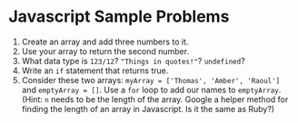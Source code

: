 # Javascript Sample Problems

  1. Create an array and add three numbers to it.
  2. Use your array to return the second number.
  3. What data type is `123/12`? `"Things in quotes!"`? `undefined`?
  4. Write an `if` statement that returns true.
  5. Consider these two arrays: `myArray = ['Thomas', 'Amber', 'Raoul']` and `emptyArray = []`. Use a `for` loop to add our names to `emptyArray`. (Hint: `n` needs to be the length of the array. Google a helper method for finding the length of an array in Javascript. Is it the same as Ruby?)